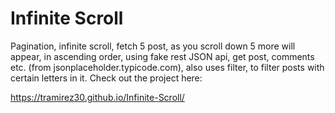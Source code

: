 # Infinite Scroll

Pagination, infinite scroll, fetch 5 post, as you scroll down 5 more will appear, in ascending order, using fake rest JSON api, get post, comments etc. (from jsonplaceholder.typicode.com), also uses filter, to filter posts with certain letters in it. Check out the project here:

https://tramirez30.github.io/Infinite-Scroll/